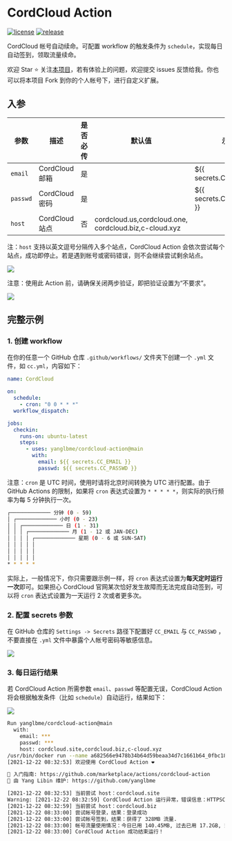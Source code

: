 # CordCloud Action

<a href="./LICENSE"><img src="https://img.shields.io/github/license/yanglbme/cordcloud-action?color=42b883&style=flat-square" alt="license"></a> <a href="../../releases"><img src="https://img.shields.io/github/v/release/yanglbme/cordcloud-action?color=42b883&style=flat-square" alt="release"></a>

CordCloud 帐号自动续命。可配置 workflow 的触发条件为 `schedule`，实现每日自动签到，领取流量续命。

欢迎 Star ⭐ 关注[本项目](https://github.com/yanglbme/cordcloud-action)，若有体验上的问题，欢迎提交 issues 反馈给我。你也可以将本项目 Fork 到你的个人帐号下，进行自定义扩展。

## 入参

| 参数     | 描述           | 是否必传 | 默认值                                                   | 示例                     |
| -------- | -------------- | -------- | -------------------------------------------------------- | ------------------------ |
| `email`  | CordCloud 邮箱 | 是       |                                                          | ${{ secrets.CC_EMAIL }}  |
| `passwd` | CordCloud 密码 | 是       |                                                          | ${{ secrets.CC_PASSWD }} |
| `host`   | CordCloud 站点 | 否       | cordcloud.us,cordcloud.one,<br>cordcloud.biz,c-cloud.xyz |                          |

注：`host` 支持以英文逗号分隔传入多个站点，CordCloud Action 会依次尝试每个站点，成功即停止。若是遇到帐号或密码错误，则不会继续尝试剩余站点。

![](./images/login.png)

注意：使用此 Action 前，请确保关闭两步验证，即把验证设置为“不要求”。

![](./images/no_2steps.png)

## 完整示例

### 1. 创建 workflow

在你的任意一个 GitHub 仓库 `.github/workflows/` 文件夹下创建一个 `.yml` 文件，如 `cc.yml`，内容如下：

```yml
name: CordCloud

on:
  schedule:
    - cron: "0 0 * * *"
  workflow_dispatch:

jobs:
  checkin:
    runs-on: ubuntu-latest
    steps:
      - uses: yanglbme/cordcloud-action@main
        with:
          email: ${{ secrets.CC_EMAIL }}
          passwd: ${{ secrets.CC_PASSWD }}
```

注意：`cron` 是 UTC 时间，使用时请将北京时间转换为 UTC 进行配置。由于 GitHub Actions 的限制，如果将 `cron` 表达式设置为 `* * * * *`，则实际的执行频率为每 5 分钟执行一次。

```bash
┌───────────── 分钟 (0 - 59)
│ ┌───────────── 小时 (0 - 23)
│ │ ┌───────────── 日 (1 - 31)
│ │ │ ┌───────────── 月 (1 - 12 或 JAN-DEC)
│ │ │ │ ┌───────────── 星期 (0 - 6 或 SUN-SAT)
│ │ │ │ │
│ │ │ │ │
│ │ │ │ │
* * * * *
```

实际上，一般情况下，你只需要跟示例一样，将 `cron` 表达式设置为**每天定时运行一次**即可。如果担心 CordCloud 官网某次恰好发生故障而无法完成自动签到，可以将 `cron` 表达式设置为一天运行 2 次或者更多次。

### 2. 配置 secrets 参数

在 GitHub 仓库的 `Settings -> Secrets` 路径下配置好 `CC_EMAIL` 与 `CC_PASSWD` ，不要直接在 `.yml` 文件中暴露个人帐号密码等敏感信息。

![](./images/add_secrets.png)

### 3. 每日运行结果

若 CordCloud Action 所需参数 `email`、`passwd` 等配置无误，CordCloud Action 将会根据触发条件（比如 `schedule`）自动运行，结果如下：

![](./images/res.png)

```bash
Run yanglbme/cordcloud-action@main
  with:
    email: ***
    passwd: ***
    host: cordcloud.site,cordcloud.biz,c-cloud.xyz
/usr/bin/docker run --name a682566e9478b34b64d59beaa34d7c1661b64_0fbc18 --label 6a6825 --workdir /github/workspace --rm -e INPUT_EMAIL -e INPUT_PASSWD -e INPUT_HOST -e HOME -e GITHUB_JOB -e GITHUB_REF -e GITHUB_SHA -e GITHUB_REPOSITORY -e GITHUB_REPOSITORY_OWNER -e GITHUB_RUN_ID -e GITHUB_RUN_NUMBER -e GITHUB_RETENTION_DAYS -e GITHUB_RUN_ATTEMPT -e GITHUB_ACTOR -e GITHUB_WORKFLOW -e GITHUB_HEAD_REF -e GITHUB_BASE_REF -e GITHUB_EVENT_NAME -e GITHUB_SERVER_URL -e GITHUB_API_URL -e GITHUB_GRAPHQL_URL -e GITHUB_REF_NAME -e GITHUB_REF_PROTECTED -e GITHUB_REF_TYPE -e GITHUB_WORKSPACE -e GITHUB_ACTION -e GITHUB_EVENT_PATH -e GITHUB_ACTION_REPOSITORY -e GITHUB_ACTION_REF -e GITHUB_PATH -e GITHUB_ENV -e RUNNER_OS -e RUNNER_ARCH -e RUNNER_NAME -e RUNNER_TOOL_CACHE -e RUNNER_TEMP -e RUNNER_WORKSPACE -e ACTIONS_RUNTIME_URL -e ACTIONS_RUNTIME_TOKEN -e ACTIONS_CACHE_URL -e GITHUB_ACTIONS=true -e CI=true -v "/var/run/docker.sock":"/var/run/docker.sock" -v "/home/runner/work/_temp/_github_home":"/github/home" -v "/home/runner/work/_temp/_github_workflow":"/github/workflow" -v "/home/runner/work/_temp/_runner_file_commands":"/github/file_commands" -v "/home/runner/work/reading/reading":"/github/workspace" 6a6825:66e9478b34b64d59beaa34d7c1661b64
[2021-12-22 08:32:53] 欢迎使用 CordCloud Action ❤

📕 入门指南: https://github.com/marketplace/actions/cordcloud-action
📣 由 Yang Libin 维护: https://github.com/yanglbme

[2021-12-22 08:32:53] 当前尝试 host：cordcloud.site
Warning: [2021-12-22 08:32:59] CordCloud Action 运行异常，错误信息：HTTPSConnectionPool(host='cordcloud.site', port=443): Max retries exceeded with url: /auth/login (Caused by ConnectTimeoutError(<urllib3.connection.HTTPSConnection object at 0x7f50fed443d0>, 'Connection to cordcloud.site timed out. (connect timeout=6)'))
[2021-12-22 08:32:59] 当前尝试 host：cordcloud.biz
[2021-12-22 08:33:00] 尝试帐号登录，结果：登录成功
[2021-12-22 08:33:00] 尝试帐号签到，结果：获得了 328MB 流量.
[2021-12-22 08:33:00] 帐号流量使用情况：今日已用 140.45MB, 过去已用 17.2GB, 剩余流量 341.08GB
[2021-12-22 08:33:00] CordCloud Action 成功结束运行！
```
